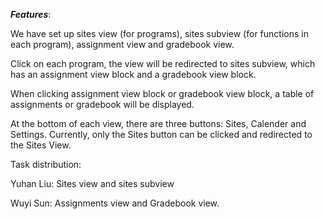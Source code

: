 _**Features**_:

We have set up sites view (for programs), sites subview (for functions in each program), assignment view and gradebook view.

Click on each program, the view will be redirected to sites subview, which has an assignment view block and a gradebook view block.

When clicking assignment view block or gradebook view block, a table of assignments or gradebook will be displayed.

At the bottom of each view, there are three buttons: Sites, Calender and Settings. Currently, only the Sites button can be clicked and redirected to the Sites View.


Task distribution:

Yuhan Liu: Sites view and sites subview

Wuyi Sun: Assignments view and Gradebook view.
